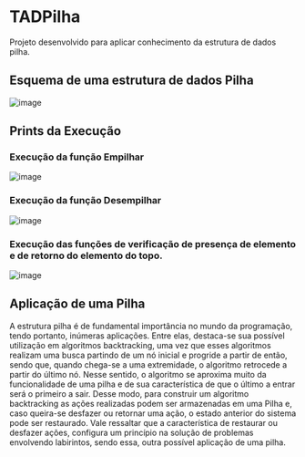 # TADPilha
Projeto desenvolvido para aplicar conhecimento da estrutura de dados pilha.

## Esquema de uma estrutura de dados Pilha
![image](https://user-images.githubusercontent.com/100099053/224518303-60752d84-3358-4979-8650-29e000e7aee4.png)

## Prints da Execução
### Execução da função Empilhar
![image](https://user-images.githubusercontent.com/100099053/224518357-20a22a43-0636-44d4-82e6-10b98cf7ea90.png)
### Execução da função Desempilhar
![image](https://user-images.githubusercontent.com/100099053/224518412-a547737d-4d69-4958-83bc-c8ae5fb2a11c.png)
### Execução das funções de verificação de presença de elemento e de retorno do elemento do topo.
![image](https://user-images.githubusercontent.com/100099053/224518426-93197ae4-a1a1-4614-a4c4-2342cf305be3.png)


## Aplicação de uma Pilha
A estrutura pilha é de fundamental importância no mundo da
programação, tendo portanto, inúmeras aplicações. Entre elas,
destaca-se sua possível utilização em algoritmos backtracking, uma vez
que esses algoritmos realizam uma busca partindo de um nó inicial e
progride a partir de então, sendo que, quando chega-se a uma
extremidade, o algoritmo retrocede a partir do último nó. Nesse sentido,
o algoritmo se aproxima muito da funcionalidade de uma pilha e de sua
característica de que o último a entrar será o primeiro a sair. Desse
modo, para construir um algoritmo backtracking as ações realizadas
podem ser armazenadas em uma Pilha e, caso queira-se desfazer ou
retornar uma ação, o estado anterior do sistema pode ser restaurado.
Vale ressaltar que a característica de restaurar ou desfazer ações,
configura um princípio na solução de problemas envolvendo labirintos,
sendo essa, outra possível aplicação de uma pilha.
